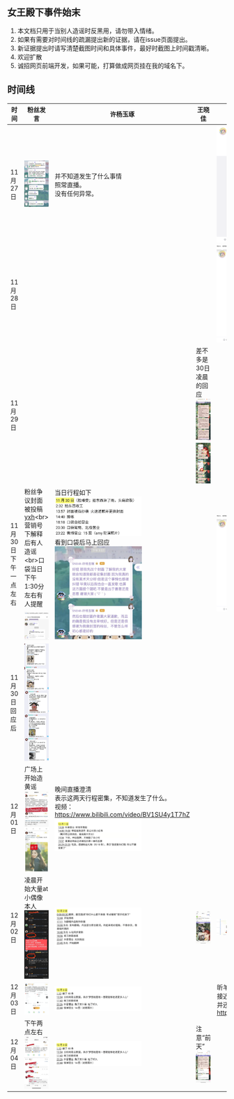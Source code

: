 ## 女王殿下事件始末
1. 本文档只用于当别人造谣时反黑用，请勿带入情绪。
2. 如果有需要对时间线的疏漏提出新的证据，请在issue页面提出。
3. 新证据提出时请写清楚截图时间和具体事件，最好时截图上时间戳清晰。
4. 欢迎扩散
5. 诚招网页前端开发，如果可能，打算做成网页挂在我的域名下。

## 时间线
|  时间   |  粉丝发言 |  许杨玉琢  |  王晓佳  |  应援会公告  |
|  ----  |  ----  |  ----  |  ----  |  ----  |
| 11月27日 |  <img src="./Pics/1127-xyyz-kdfj.png" alt="Editor" width="150"> |并不知道发生了什么事情<br>照常直播。<br>没有任何异常。||<img src="./Pics/1127-xyyyh-公告.png" alt="Editor" width="200"> |
| 11月28日 |  | ||<img src="./Pics/1128-xyyyh-公告.png" alt="Editor" width="200"> |
| 11月29日 |  | |差不多是30日凌晨的回应<br><img src="./Pics/王晓佳回应/1130.jpg" alt="Editor" width="100"><br><img src="./Pics/王晓佳回应/1130-2.jpg" alt="Editor" width="100">||
| 11月30日<br>下午一点左右 | 粉丝争议封面被投稿[yxh](https://m.weibo.cn/status/4709211906771482?)<br>营销号下解释后有人造谣<br>口袋当日下午1:30分左右有人提醒<br><img src="./Pics/粉丝造谣1.png" alt="Editor" width="200"><br><img src="./Pics/口袋留言板.png" alt="Editor" width="200"> |当日行程如下<br><img src="./Pics/1130-xyyz.png" alt="Editor" width="200"><br>看到口袋后马上回应<br><img src="./Pics/xyyz回应.png" alt="Editor" width="200"> ||<img src="./Pics/1128-xyyyh-公告.png" alt="Editor" width="200"> |
| 11月30日<br>回应后 | <img src="./Pics/回应后的留言板.png" alt="Editor" width="200"> | |  | |
| 12月01日 | 广场上开始造黄谣<br><img src="./Pics/造黄谣.jpeg" alt="Editor" width="200"> | 晚间直播澄清<br>表示这两天行程密集，不知道发生了什么。<br>视频：<br>https://www.bilibili.com/video/BV1SU4y1T7hZ<br><img src="./Pics/1201-xyyz.png" alt="Editor" width="200">|  | |
| 12月02日 | 凌晨开始大量at小偶像本人<br><img src="./Pics/at小偶像2.jpeg" alt="Editor" width="200"> |<img src="./Pics/1202-xyyz.png" alt="Editor" width="200">| <img src="./Pics/王晓佳回应/1202.png" alt="Editor" width="200"> | <img src="./Pics/协调群草芸粉丝发言.png" alt="Editor" width="200"> |
| 12月03日 | <img src="./Pics/黑粉依然在带大名造谣.png" alt="Editor" width="100"> |<img src="./Pics/1203-xyyz.png" alt="Editor" width="200">|  | 昕羊应援会会长西瓜熊<br>接近4日凌晨发出澄清微博<br>并还原沟通过程<br>https://weibo.com/2350793917/|
| 12月04日 | 下午两点左右<br><img src="./Pics/粉丝骂陈琳1.jpeg" alt="Editor" width="200"> |<img src="./Pics/1203-xyyz.png" alt="Editor" width="200">|注意“前天”<br> <img src="./Pics/王晓佳回应/1204.png" alt="Editor" width="200"> |  |
